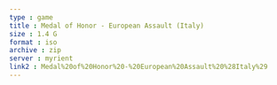 ```yaml
---
type : game
title : Medal of Honor - European Assault (Italy)
size : 1.4 G
format : iso
archive : zip
server : myrient
link2 : Medal%20of%20Honor%20-%20European%20Assault%20%28Italy%29
---
```

